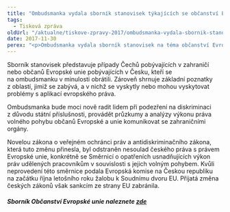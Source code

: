 ```yaml
---
title: "Ombudsmanka vydala sborník stanovisek týkajících se občanství Evropské unie"
tags:
  - Tisková zpráva
oldUrl: "/aktualne/tiskove-zpravy-2017/ombudsmanka-vydala-sbornik-stanovisek-tykajicich-se-obcanstvi-evropske-unie"
date: 2017-11-30
perex: "<p>Ombudsmanka vydala sborník stanovisek na téma občanství Evropské unie. Sborník je prezentací činnosti veřejného ochránce práv s přesahem do evropského práva napříč všemi agendami, kterými se zabývá. Pomáhat občanům Evropské unie, kteří využili práva na volný pohyb po Evropské unii, může ombudsmanka v řadě otázek už nyní. Od 1. ledna 2018 se tyto možnosti rozšíří díky novele antidiskriminačního zákona. Ombudsmanka získá navíc možnost věnovat se systematicky problémům, kterým tito lidé čelí. Podobně pomáhají úřady v jednotlivých zemích Evropské unie českým pracovníkům, kteří čelí diskriminaci na pracovním trhu. </p>"
---
```


<!-- imported from the old website -->

<p>Sborník stanovisek představuje případy Čechů pobývajících v zahraničí nebo občanů Evropské unie pobývajících v Česku, kteří se na ombudsmanku v minulosti obrátili. Zároveň shrnuje základní poznatky z oblastí, jimiž se zabývá, a v nichž se vyskytly nebo mohou vyskytovat problémy s aplikací evropského práva.</p> <p>Ombudsmanka bude moci nově radit lidem při podezření na diskriminaci z důvodu státní příslušnosti, provádět průzkumy a analýzy výkonu práva volného pohybu občanů Evropské a unie komunikovat se zahraničními orgány.</p> <p>Novelou zákona o veřejném ochránci práv a antidiskriminačního zákona, která tuto změnu přinesla, byl odstraněn nesoulad českého práva s právem Evropské unie, konkrétně se Směrnicí o opatřeních usnadňujících výkon práv udělených pracovníkům v souvislosti s jejich volným pohybem. Kvůli neprovedení této směrnice podala Evropská komise na Českou republiku na začátku října letošního roku žalobu k Soudnímu dvoru EU. Přijatá změna českých zákonů však sankcím ze strany EU zabránila.</p><h5>Sborník Občanství Evropské unie naleznete <a href="https://www.ochrance.cz/fileadmin/user_upload/Publikace/sborniky_stanoviska/Sbornik_Obcanstvi_EU.pdf" target="_blank">zde</a></h5>
